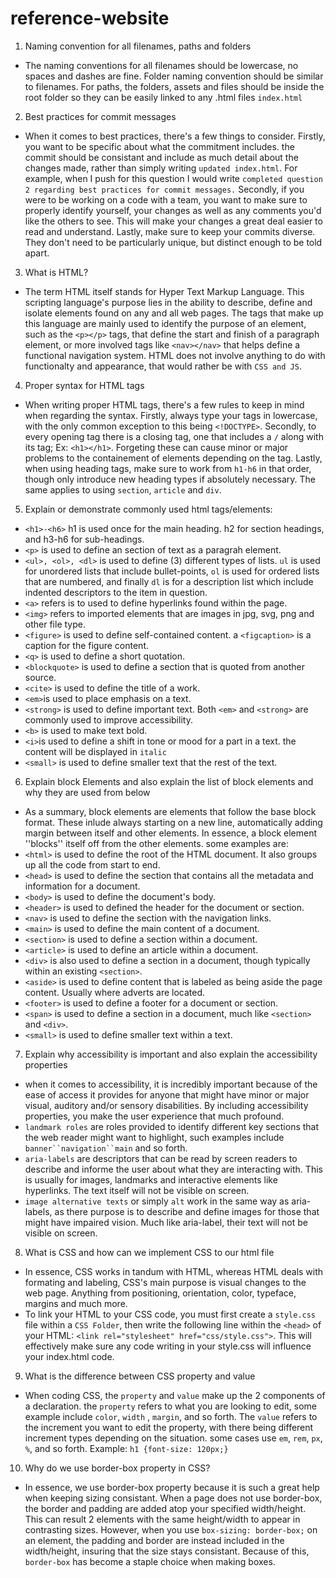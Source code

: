 # reference-website
1. Naming convention for all filenames, paths and folders
- The naming conventions for all filenames should be lowercase, no spaces and dashes are fine. Folder 
naming convention should be similar to filenames. For paths, the folders, assets and files should be
inside the root folder so they can be easily linked to any .html files `index.html` 

2. Best practices for commit messages
- When it comes to best practices, there's a few things to consider. Firstly, you want to be specific about what the
commitment includes. the commit should be consistant and include as much detail about the changes made, rather than 
simply writing `updated index.html`. For example, when I push for this question I would write 
`completed question 2 regarding best practices for commit messages.` Secondly, if you were to be working on a code with a 
team, you want to make sure to properly identify yourself, your changes as well as any comments you'd like the others to see.
This will make your changes a great deal easier to read and understand. Lastly, make sure to keep your commits diverse. They 
don't need to be particularly unique, but distinct enough to be told apart. 

3. What is HTML?
- The term HTML itself stands for Hyper Text Markup Language. This
scripting language's purpose lies in the ability to describe, define and isolate elements found on any and all web pages. The tags that make up this language are mainly used to identify the 
purpose of an element, such as the `<p></p>` tags, that define the
start and finish of a paragraph element, or more involved tags like
`<nav></nav>` that helps define a functional navigation system. HTML does not involve anything to do with functionalty and appearance, that would rather be with `CSS and JS`.

4. Proper syntax for HTML tags
- When writing proper HTML tags, there's a few rules to keep in mind when regarding the syntax. Firstly, always type your tags in lowercase, with the only common exception to this being `<!DOCTYPE>`. Secondly, to every opening tag there is a closing tag, one that includes a `/` along with its tag; Ex: `<h1></h1>`. Forgeting these can cause minor or major problems to the containement of elements depending on the tag. Lastly, when using heading tags, make sure to work from `h1-h6` in that order, though only introduce new heading types if absolutely necessary. The same applies to using `section`, `article` and `div`.

5. Explain or demonstrate commonly used html tags/elements:
- `<h1>-<h6>` h1 is used once for the main heading. h2 for section headings, and h3-h6 for sub-headings.
- `<p>` is used to define an section of text as a paragrah element.
- `<ul>, <ol>, <dl>` is used to define (3) different types of lists. `ul` is used for unordered lists that include bullet-points, `ol` is used for ordered lists that are numbered, and finally `dl` is for a description list which include indented descriptors to the item in question.
- `<a>` refers is to used to define hyperlinks found within the page.
- `<img>` refers to imported elements that are images in jpg, svg, png and other file type.
- `<figure>` is used to define self-contained content. a `<figcaption>` is a caption for the figure content.
- `<q>` is used to define a short quotation.
- `<blockquote>` is used to define a section that is quoted from another source.
- `<cite>` is used to define the title of a work.
- `<em>`is used to place emphasis on a text.
- `<strong>` is used to define important text. Both `<em>` and `<strong>` are commonly used to improve accessibility.
- `<b>` is used to make text bold.
- `<i>`is used to define a shift in tone or mood for a part in a text. the content will be displayed in `italic`
- `<small>` is used to define smaller text that the rest of the text.

6. Explain block Elements and also explain the list of block elements and why they are used from below 
- As a summary, block elements are elements that follow the base block format. These inlude always starting on a new line, automatically adding margin between itself and other elements. In essence, a block element ''blocks'' itself off from the other elements. some examples are:
- `<html>` is used to define the root of the HTML document. It also groups up all the code from start to end. 
- `<head>` is used to define the section that contains all the metadata and information for a document.
- `<body>` is used to define the document's body.
- `<header>` is used to defined the header for the document or section.
- `<nav>` is used to define the section with the navigation links.
- `<main>` is used to define the main content of a document. 
- `<section>` is used to define a section within a document.
- `<article>` is used to define an article within a document.
- `<div>` is also used to define a section in a document, though typically within an existing `<section>`.
- `<aside>` is used to define content that is labeled as being aside the page content. Usually where adverts are located.
- `<footer>` is used to define a footer for a document or section.
- `<span>` is used to define a section in a document, much like `<section>` and `<div>`.
- `<small>` is used to define smaller text within a text.

7. Explain why accessibility is important and also explain the accessibility properties
- when it comes to accessibility, it is incredibly important because of the ease of access it provides for anyone that might have minor or major visual, auditory and/or sensory disabilities. By including accessibility properties, you make the user experience that much profound.
- `landmark roles` are roles provided to identify different key sections that the web reader might want to highlight, such examples include `banner``navigation``main` and so forth. 
- `aria-labels` are descriptors that can be read by screen readers to describe and informe the user about what they are interacting with. This is usually for images, landmarks and interactive elements like hyperlinks. The text itself will not be visible on screen.
- `image alternative texts` or simply `alt` work in the same way as aria-labels, as there purpose is to describe and define images for those that might have impaired vision. Much like aria-label, their text will not be visible on screen. 

8. What is CSS and how can we implement CSS to our html file
- In essence, CSS works in tandum with HTML, whereas HTML deals with formating and labeling, CSS's main purpose is visual changes to the web page. Anything from positioning, orientation, color, typeface, margins and much more. 
- To link your HTML to your CSS code, you must first create a `style.css` file within a `CSS Folder`, then write the following line within the `<head>` of your HTML:
`<link rel="stylesheet" href="css/style.css">`. This will effectively make sure any code writing in your style.css will influence your index.html code. 

9. What is the difference between CSS property and value
- When coding CSS, the `property` and `value` make up the 2 components of a declaration. the `property` refers to what you are looking to edit, some example include `color`, `width` , `margin`, and so forth. The `value` refers to the increment you want to edit the property, with there being different increment types depending on the situation. some cases use `em`, `rem`, `px`, `%`, and so forth. Example: `h1 {font-size: 120px;}`

10. Why do we use border-box property in CSS?
- In essence, we use border-box property because it is such a great help when keeping sizing consistant. When a page does not use border-box, the border and padding are added atop your specified width/height. This can result 2 elements with the same height/width to appear in contrasting sizes. However, when you use `box-sizing: border-box;` on an element, the padding and border are instead included in the width/height, insuring that the size stays consistant. Because of this, `border-box` has become a staple choice when making boxes.
